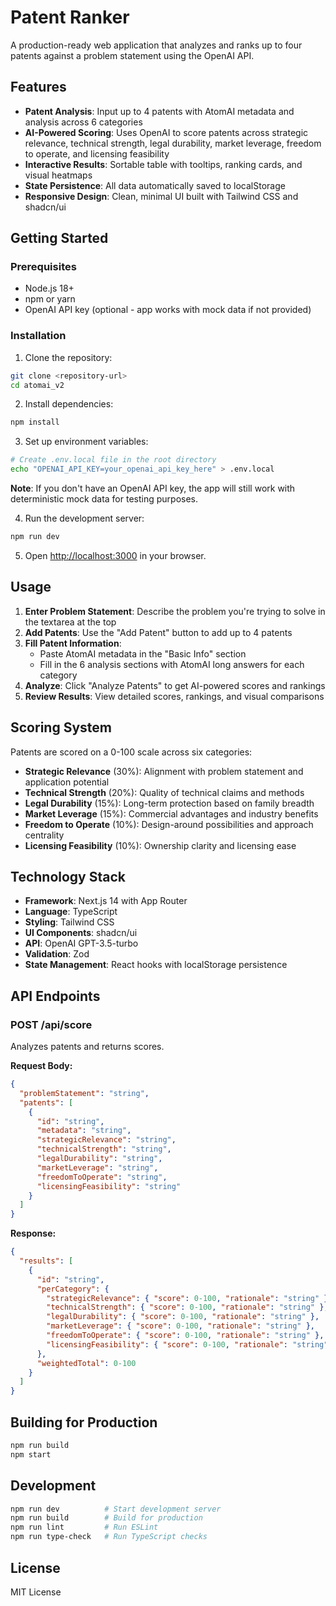 # Patent Ranker

A production-ready web application that analyzes and ranks up to four patents against a problem statement using the OpenAI API.

## Features

- **Patent Analysis**: Input up to 4 patents with AtomAI metadata and analysis across 6 categories
- **AI-Powered Scoring**: Uses OpenAI to score patents across strategic relevance, technical strength, legal durability, market leverage, freedom to operate, and licensing feasibility
- **Interactive Results**: Sortable table with tooltips, ranking cards, and visual heatmaps
- **State Persistence**: All data automatically saved to localStorage
- **Responsive Design**: Clean, minimal UI built with Tailwind CSS and shadcn/ui

## Getting Started

### Prerequisites

- Node.js 18+ 
- npm or yarn
- OpenAI API key (optional - app works with mock data if not provided)

### Installation

1. Clone the repository:
```bash
git clone <repository-url>
cd atomai_v2
```

2. Install dependencies:
```bash
npm install
```

3. Set up environment variables:
```bash
# Create .env.local file in the root directory
echo "OPENAI_API_KEY=your_openai_api_key_here" > .env.local
```

**Note**: If you don't have an OpenAI API key, the app will still work with deterministic mock data for testing purposes.

4. Run the development server:
```bash
npm run dev
```

5. Open [http://localhost:3000](http://localhost:3000) in your browser.

## Usage

1. **Enter Problem Statement**: Describe the problem you're trying to solve in the textarea at the top
2. **Add Patents**: Use the "Add Patent" button to add up to 4 patents
3. **Fill Patent Information**: 
   - Paste AtomAI metadata in the "Basic Info" section
   - Fill in the 6 analysis sections with AtomAI long answers for each category
4. **Analyze**: Click "Analyze Patents" to get AI-powered scores and rankings
5. **Review Results**: View detailed scores, rankings, and visual comparisons

## Scoring System

Patents are scored on a 0-100 scale across six categories:

- **Strategic Relevance** (30%): Alignment with problem statement and application potential
- **Technical Strength** (20%): Quality of technical claims and methods  
- **Legal Durability** (15%): Long-term protection based on family breadth
- **Market Leverage** (15%): Commercial advantages and industry benefits
- **Freedom to Operate** (10%): Design-around possibilities and approach centrality
- **Licensing Feasibility** (10%): Ownership clarity and licensing ease

## Technology Stack

- **Framework**: Next.js 14 with App Router
- **Language**: TypeScript
- **Styling**: Tailwind CSS
- **UI Components**: shadcn/ui
- **API**: OpenAI GPT-3.5-turbo
- **Validation**: Zod
- **State Management**: React hooks with localStorage persistence

## API Endpoints

### POST /api/score

Analyzes patents and returns scores.

**Request Body:**
```json
{
  "problemStatement": "string",
  "patents": [
    {
      "id": "string",
      "metadata": "string",
      "strategicRelevance": "string",
      "technicalStrength": "string", 
      "legalDurability": "string",
      "marketLeverage": "string",
      "freedomToOperate": "string",
      "licensingFeasibility": "string"
    }
  ]
}
```

**Response:**
```json
{
  "results": [
    {
      "id": "string",
      "perCategory": {
        "strategicRelevance": { "score": 0-100, "rationale": "string" },
        "technicalStrength": { "score": 0-100, "rationale": "string" },
        "legalDurability": { "score": 0-100, "rationale": "string" },
        "marketLeverage": { "score": 0-100, "rationale": "string" },
        "freedomToOperate": { "score": 0-100, "rationale": "string" },
        "licensingFeasibility": { "score": 0-100, "rationale": "string" }
      },
      "weightedTotal": 0-100
    }
  ]
}
```

## Building for Production

```bash
npm run build
npm start
```

## Development

```bash
npm run dev          # Start development server
npm run build        # Build for production  
npm run lint         # Run ESLint
npm run type-check   # Run TypeScript checks
```

## License

MIT License